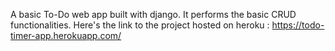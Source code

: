 A basic To-Do web app built with django. It performs the basic CRUD functionalities.
Here's the link to the project hosted on heroku : https://todo-timer-app.herokuapp.com/
